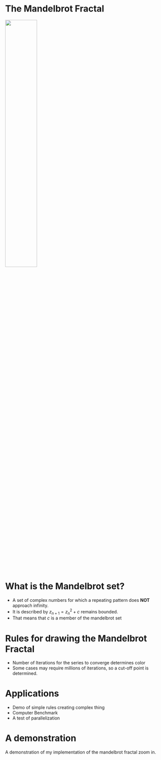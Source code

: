 # The Mandelbrot Fractal
<img src="img/Mandel1.jpg" width="45%" style="margin:auto"/>

# What is the Mandelbrot set?
* A set of complex numbers for which a repeating pattern does **NOT**
approach infinity.
* It is described by $z_{n+1} = z_{n}^2+c$ remains bounded.
* That means that $c$ is a member of the mandelbrot set

# Rules for drawing the Mandelbrot Fractal
* Number of Iterations for the series to converge determines color
* Some cases may require millions of iterations, so a cut-off point is
  determined.

# Applications
* Demo of simple rules creating complex thing
* Computer Benchmark
* A test of parallelization

# A demonstration
A demonstration of my implementation of the mandelbrot
fractal zoom in.

